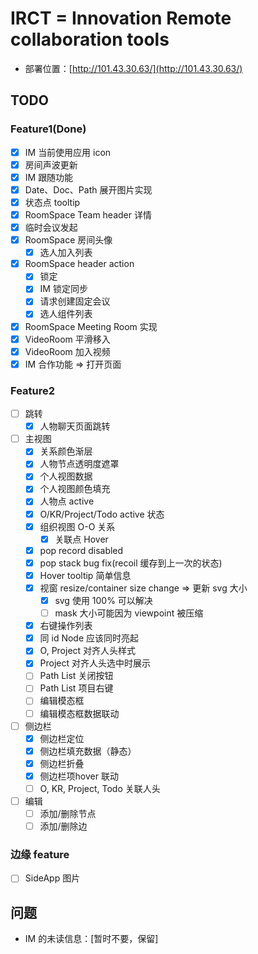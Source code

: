 # IRCT = Innovation Remote collaboration tools

- 部署位置：[http://101.43.30.63/](http://101.43.30.63/)

## TODO

### Feature1(Done)

- [x] IM 当前使用应用 icon
- [x] 房间声波更新
- [x] IM 跟随功能
- [x] Date、Doc、Path 展开图片实现
- [x] 状态点 tooltip
- [x] RoomSpace Team header 详情
- [x] 临时会议发起
- [x] RoomSpace 房间头像
  - [x] 选人加入列表
- [x] RoomSpace header action
  - [x] 锁定
  - [x] IM 锁定同步
  - [x] 请求创建固定会议
  - [x] 选人组件列表
- [x] RoomSpace Meeting Room 实现
- [x] VideoRoom 平滑移入
- [x] VideoRoom 加入视频
- [x] IM 合作功能 => 打开页面

### Feature2

- [ ] 跳转
  - [x] 人物聊天页面跳转
- [ ] 主视图
  - [x] 关系颜色渐层
  - [x] 人物节点透明度遮罩
  - [x] 个人视图数据
  - [x] 个人视图颜色填充
  - [x] 人物点 active
  - [x] O/KR/Project/Todo active 状态
  - [x] 组织视图 O-O 关系
    - [x] 关联点 Hover
  - [x] pop record disabled
  - [x] pop stack bug fix(recoil 缓存到上一次的状态)
  - [x] Hover tooltip 简单信息
  - [x] 视窗 resize/container size change => 更新 svg 大小
    - [x] svg 使用 100% 可以解决
    - [ ] mask 大小可能因为 viewpoint 被压缩
  - [x] 右键操作列表
  - [x] 同 id Node 应该同时亮起
  - [x] O, Project 对齐人头样式
  - [x] Project 对齐人头选中时展示
  - [ ] Path List 关闭按钮
  - [ ] Path List 项目右键
  - [ ] 编辑模态框
  - [ ] 编辑模态框数据联动
- [ ] 侧边栏
  - [x] 侧边栏定位
  - [x] 侧边栏填充数据（静态）
  - [x] 侧边栏折叠
  - [x] 侧边栏项hover 联动
  - [ ] O, KR, Project, Todo 关联人头
- [ ] 编辑
  - [ ] 添加/删除节点
  - [ ] 添加/删除边

### 边缘 feature

- [ ] SideApp 图片

## 问题

- IM 的未读信息：\[暂时不要，保留\]
